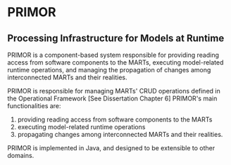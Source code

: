 # PRIMOR #

## Processing Infrastructure for Models at Runtime ##

PRIMOR is a component-based system responsible for providing reading access from software components to the MARTs, executing model-related runtime operations,	and managing the propagation of changes among interconnected MARTs and their realities.

PRIMOR is responsible for managing MARTs' CRUD operations defined in the Operational Framework [See Dissertation Chapter 6]
PRIMOR's main functionalities are:
1. providing reading access from software components to the MARTs
2. executing model-related runtime operations
3. propagating changes among interconnected MARTs and their realities.

PRIMOR is implemented in Java, and designed to be extensible to other domains.
